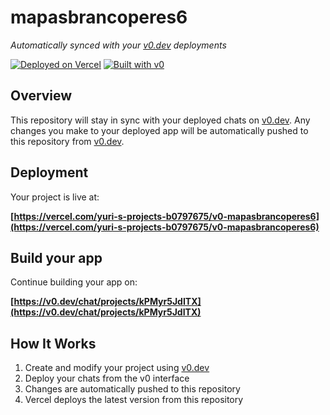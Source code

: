 # mapasbrancoperes6

*Automatically synced with your [v0.dev](https://v0.dev) deployments*

[![Deployed on Vercel](https://img.shields.io/badge/Deployed%20on-Vercel-black?style=for-the-badge&logo=vercel)](https://vercel.com/yuri-s-projects-b0797675/v0-mapasbrancoperes6)
[![Built with v0](https://img.shields.io/badge/Built%20with-v0.dev-black?style=for-the-badge)](https://v0.dev/chat/projects/kPMyr5JdITX)

## Overview

This repository will stay in sync with your deployed chats on [v0.dev](https://v0.dev).
Any changes you make to your deployed app will be automatically pushed to this repository from [v0.dev](https://v0.dev).

## Deployment

Your project is live at:

**[https://vercel.com/yuri-s-projects-b0797675/v0-mapasbrancoperes6](https://vercel.com/yuri-s-projects-b0797675/v0-mapasbrancoperes6)**

## Build your app

Continue building your app on:

**[https://v0.dev/chat/projects/kPMyr5JdITX](https://v0.dev/chat/projects/kPMyr5JdITX)**

## How It Works

1. Create and modify your project using [v0.dev](https://v0.dev)
2. Deploy your chats from the v0 interface
3. Changes are automatically pushed to this repository
4. Vercel deploys the latest version from this repository